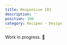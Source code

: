 ```yaml
---
title: Responsive 101
description: ''
position: 100
category: Recipes - Design
---
```


<alert type="warning">

Work in progress. 🚧

</alert>
